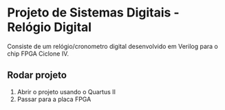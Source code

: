# Projeto de Sistemas Digitais - Relógio Digital
Consiste de um relógio/cronometro digital desenvolvido em Verilog para o chip FPGA Ciclone IV.


## Rodar projeto
1. Abrir o projeto usando o Quartus II
2. Passar para a placa FPGA
